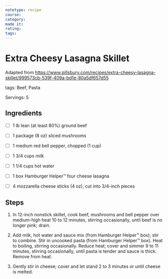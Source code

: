 ```yaml
---
notetype: recipe
course:
category:
made it:
rating:
tags:
---
```

# Extra Cheesy Lasagna Skillet

Adapted from https://www.pillsbury.com/recipes/extra-cheesy-lasagna-skillet/999573cb-539f-409a-bd1e-80a5df657d55

tags: Beef, Pasta

Servings: 5

## Ingredients
- [ ] 1 lb lean (at least 80%) ground beef- [ ] 1 package (8 oz) sliced mushrooms- [ ] 1 medium red bell pepper, chopped (1 cup)- [ ] 1 3/4 cups milk- [ ] 1 1/4 cups hot water- [ ] 1 box Hamburger Helper™ four cheese lasagna- [ ] 4 mozzarella cheese sticks (4 oz), cut into 3/4-inch pieces

## Steps
1) In 12-inch nonstick skillet, cook beef, mushrooms and bell pepper over medium-high heat 10 to 12 minutes, stirring occasionally, until beef is no longer pink; drain.

2) Add milk, hot water and sauce mix (from Hamburger Helper™ box); stir to combine. Stir in uncooked pasta (from Hamburger Helper™ box). Heat to boiling, stirring occasionally. Reduce heat; cover and simmer 9 to 11 minutes, stirring occasionally, until pasta is tender and sauce is thick. Remove from heat.

3) Gently stir in cheese; cover and let stand 2 to 3 minutes or until cheese is melted.

